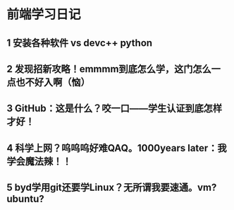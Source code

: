# 前端学习日记

## 1 安装各种软件 vs devc++ python

## 2 发现招新攻略！emmmm到底怎么学，这门怎么一点也不好入啊（恼）

## 3 GitHub：这是什么？咬一口——学生认证到底怎样才好！

## 4 科学上网？呜呜呜好难QAQ。1000years later：我学会魔法辣！！

## 5 byd学用git还要学Linux？无所谓我要速通。vm?ubuntu? 